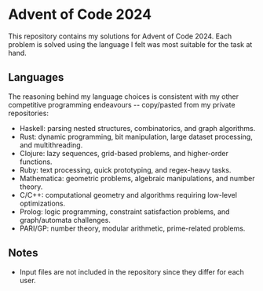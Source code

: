 # Advent of Code 2024

This repository contains my solutions for Advent of Code 2024. Each problem is solved using the language I felt was most suitable for the task at hand.

## Languages

The reasoning behind my language choices is consistent with my other competitive programming endeavours -- copy/pasted from my private repositories:

- Haskell: parsing nested structures, combinatorics, and graph algorithms.
- Rust: dynamic programming, bit manipulation, large dataset processing, and multithreading.
- Clojure: lazy sequences, grid-based problems, and higher-order functions.
- Ruby: text processing, quick prototyping, and regex-heavy tasks.
- Mathematica: geometric problems, algebraic manipulations, and number theory.
- C/C++: computational geometry and algorithms requiring low-level optimizations.
- Prolog: logic programming, constraint satisfaction problems, and graph/automata challenges.
- PARI/GP: number theory, modular arithmetic, prime-related problems.

## Notes

- Input files are not included in the repository since they differ for each user.
